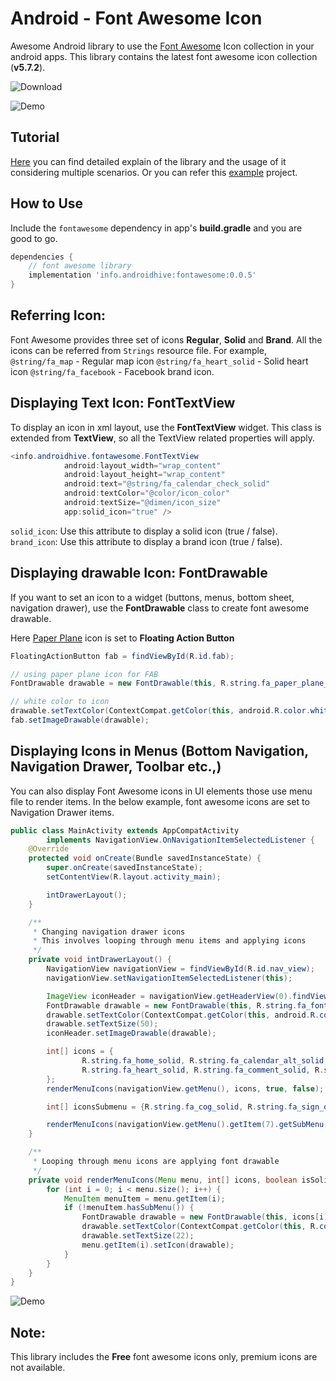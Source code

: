 Android - Font Awesome Icon
===================
Awesome Android library to use the [Font Awesome](https://fontawesome.com/icons) Icon collection in your android apps. This library contains the latest font awesome icon collection (**v5.7.2**).

![Download](https://api.bintray.com/packages/androidhive-info/maven/fontawesome/images/download.svg)

![Demo](https://www.androidhive.info/wp-content/uploads/2019/03/android-font-awesome-icon-library.png)

Tutorial
-------------
[Here](https://www.androidhive.info/2019/03/how-to-use-font-awesome-icons-in-android/) you can find detailed explain of the library and the usage of it considering multiple scenarios. Or you can refer this [example](https://github.com/ravi8x/Android-Font-Awesome/tree/master/example) project.

How to Use
-------------
Include the `fontawesome` dependency in app's **build.gradle** and you are good to go.
```gradle
dependencies {
    // font awesome library
    implementation 'info.androidhive:fontawesome:0.0.5'
}
```

Referring Icon:
-----
Font Awesome provides three set of icons **Regular**, **Solid** and **Brand**. All the icons can be referred from `Strings` resource file. For example,
`@string/fa_map` - Regular map icon
`@string/fa_heart_solid` - Solid heart icon
`@string/fa_facebook` - Facebook brand icon.

Displaying Text Icon: FontTextView
----
To display an icon in xml layout, use the **FontTextView** widget. This class is extended from **TextView**, so all the TextView related properties will apply.
```java
<info.androidhive.fontawesome.FontTextView
            android:layout_width="wrap_content"
            android:layout_height="wrap_content"
            android:text="@string/fa_calendar_check_solid"
            android:textColor="@color/icon_color"
            android:textSize="@dimen/icon_size"
            app:solid_icon="true" />
```

`solid_icon`: Use this attribute to display a solid icon (true / false).
`brand_icon`: Use this attribute to display a brand icon (true / false).

Displaying drawable Icon: FontDrawable
----
If you want to set an icon to a widget (buttons, menus, bottom sheet, navigation drawer), use the **FontDrawable** class to create font awesome drawable.

Here [Paper Plane](https://fontawesome.com/icons/paper-plane?style=solid) icon is set to **Floating Action Button**
```java
FloatingActionButton fab = findViewById(R.id.fab);

// using paper plane icon for FAB
FontDrawable drawable = new FontDrawable(this, R.string.fa_paper_plane_solid, true, false);

// white color to icon
drawable.setTextColor(ContextCompat.getColor(this, android.R.color.white));
fab.setImageDrawable(drawable);
```

Displaying Icons in Menus (Bottom Navigation, Navigation Drawer, Toolbar etc.,)
----
You can also display Font Awesome icons in UI elements those use menu file to render items. In the below example, font awesome icons are set to Navigation Drawer items.
```java
public class MainActivity extends AppCompatActivity
        implements NavigationView.OnNavigationItemSelectedListener {
    @Override
    protected void onCreate(Bundle savedInstanceState) {
        super.onCreate(savedInstanceState);
        setContentView(R.layout.activity_main);

        intDrawerLayout();
    }

    /**
     * Changing navigation drawer icons
     * This involves looping through menu items and applying icons
     */
    private void intDrawerLayout() {
        NavigationView navigationView = findViewById(R.id.nav_view);
        navigationView.setNavigationItemSelectedListener(this);

        ImageView iconHeader = navigationView.getHeaderView(0).findViewById(R.id.nav_header_icon);
        FontDrawable drawable = new FontDrawable(this, R.string.fa_font_awesome, false, true);
        drawable.setTextColor(ContextCompat.getColor(this, android.R.color.white));
        drawable.setTextSize(50);
        iconHeader.setImageDrawable(drawable);

        int[] icons = {
                R.string.fa_home_solid, R.string.fa_calendar_alt_solid, R.string.fa_user_solid,
                R.string.fa_heart_solid, R.string.fa_comment_solid, R.string.fa_dollar_sign_solid, R.string.fa_gift_solid
        };
        renderMenuIcons(navigationView.getMenu(), icons, true, false);

        int[] iconsSubmenu = {R.string.fa_cog_solid, R.string.fa_sign_out_alt_solid};

        renderMenuIcons(navigationView.getMenu().getItem(7).getSubMenu(), iconsSubmenu, true, false);
    }

    /**
     * Looping through menu icons are applying font drawable
     */
    private void renderMenuIcons(Menu menu, int[] icons, boolean isSolid, boolean isBrand) {
        for (int i = 0; i < menu.size(); i++) {
            MenuItem menuItem = menu.getItem(i);
            if (!menuItem.hasSubMenu()) {
                FontDrawable drawable = new FontDrawable(this, icons[i], isSolid, isBrand);
                drawable.setTextColor(ContextCompat.getColor(this, R.color.icon_nav_drawer));
                drawable.setTextSize(22);
                menu.getItem(i).setIcon(drawable);
            }
        }
    }
}
```

![Demo](https://www.androidhive.info/wp-content/uploads/2019/03/android-font-awesome-navigation-drawer.png)

Note:
-----
This library includes the **Free** font awesome icons only, premium icons are not available.